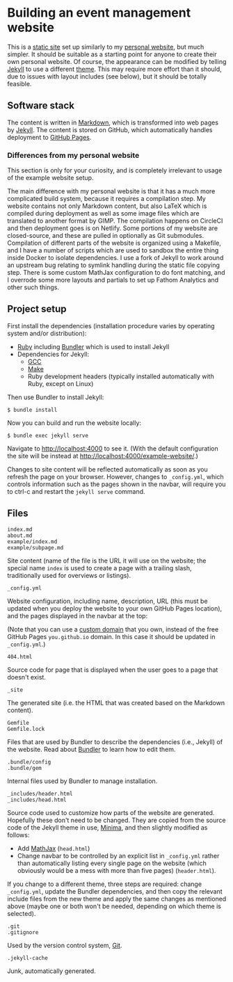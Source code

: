 # Building an event management website

This is a [static
site](https://www.netguru.com/blog/what-are-static-site-generators)
set up similarly to my [personal
website](https://intuitiveexplanations.com/), but much simpler. It
should be suitable as a starting point for anyone to create their own
personal website. Of course, the appearance can be modified by telling
[Jekyll](https://jekyllrb.com/) to use a different
[theme](https://jekyllthemes.io/). This may require more effort than
it should, due to issues with layout includes (see below), but it
should be totally feasible.

## Software stack

The content is written in
[Markdown](https://www.markdownguide.org/getting-started/), which is
transformed into web pages by [Jekyll](https://jekyllrb.com/). The
content is stored on GitHub, which automatically handles deployment to
[GitHub Pages](https://pages.github.com/).

### Differences from my personal website

This section is only for your curiosity, and is completely irrelevant
to usage of the example website setup.

The main difference with my personal website is that it has a much
more complicated build system, because it requires a compilation step.
My website contains not only Markdown content, but also LaTeX which is
compiled during deployment as well as some image files which are
translated to another format by GIMP. The compilation happens on
CircleCI and then deployment goes is on Netlify. Some portions of my
website are closed-source, and these are pulled in optionally as Git
submodules. Compilation of different parts of the website is organized
using a Makefile, and I have a number of scripts which are used to
sandbox the entire thing inside Docker to isolate dependencies. I use
a fork of Jekyll to work around an upstream bug relating to symlink
handling during the static file copying step. There is some custom
MathJax configuration to do font matching, and I overrode some more
layouts and partials to set up Fathom Analytics and other such things.

## Project setup

First install the dependencies (installation procedure varies by
operating system and/or distribution):

* [Ruby](https://www.ruby-lang.org/en/) including
  [Bundler](https://bundler.io/) which is used to install Jekyll
* Dependencies for Jekyll:
    * [GCC](https://gcc.gnu.org/)
    * [Make](https://www.gnu.org/software/make/)
    * Ruby development headers (typically installed automatically with
      Ruby, except on Linux)

Then use Bundler to install Jekyll:

    $ bundle install

Now you can build and run the website locally:

    $ bundle exec jekyll serve

Navigate to <http://localhost:4000> to see it. (With the default
configuration the site will be instead at
<http://localhost:4000/example-website/>.)

Changes to site content will be reflected automatically as soon as you
refresh the page on your browser. However, changes to `_config.yml`,
which controls information such as the pages shown in the navbar, will
require you to ctrl-c and restart the `jekyll serve` command.

## Files

    index.md
    about.md
    example/index.md
    example/subpage.md

Site content (name of the file is the URL it will use on the website;
the special name `index` is used to create a page with a trailing
slash, traditionally used for overviews or listings).

    _config.yml

Website configuration, including name, description, URL (this must be
updated when you deploy the website to your own GitHub Pages
location), and the pages displayed in the navbar at the top:

(Note that you can use a [custom
domain](https://docs.github.com/en/github/working-with-github-pages/configuring-a-custom-domain-for-your-github-pages-site)
that you own, instead of the free GitHub Pages `you.github.io` domain.
In this case it should be updated in `_config.yml`.)

    404.html

Source code for page that is displayed when the user goes to a page
that doesn't exist.

    _site

The generated site (i.e. the HTML that was created based on the
Markdown content).

    Gemfile
    Gemfile.lock

Files that are used by Bundler to describe the dependencies (i.e.,
Jekyll) of the website. Read about [Bundler](https://bundler.io/) to
learn how to edit them.

    .bundle/config
    .bundle/gem

Internal files used by Bundler to manage installation.

    _includes/header.html
    _includes/head.html

Source code used to customize how parts of the website are generated.
Hopefully these don't need to be changed. They are copied from the
source code of the Jekyll theme in use,
[Minima](https://github.com/jekyll/minima), and then slightly modified
as follows:

* Add [MathJax](https://www.mathjax.org/) (`head.html`)
* Change navbar to be controlled by an explicit list in `_config.yml`
  rather than automatically listing every single page on the website
  (which obviously would be a mess with more than five pages)
  (`header.html`).

If you change to a different theme, three steps are required: change
`_config.yml`, update the Bundler dependencies, and then copy the
relevant include files from the new theme and apply the same changes
as mentioned above (maybe one or both won't be needed, depending on
which theme is selected).

    .git
    .gitignore

Used by the version control system, [Git](https://git-scm.com/).

    .jekyll-cache

Junk, automatically generated.
